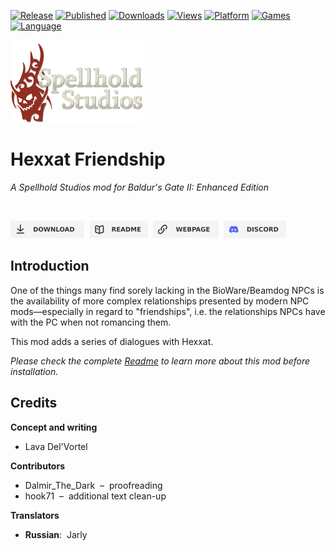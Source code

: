 [![Release](https://img.shields.io/github/v/release/Spellhold-Studios/Hexxat-Friendship?include_prereleases&color=%2392403a)](https://github.com/Spellhold-Studios/Hexxat-Friendship/releases/latest)
[![Published](https://img.shields.io/github/release-date/Spellhold-Studios/Hexxat-Friendship?display_date=published_at&label=published&color=%2392403a)](https://github.com/Spellhold-Studios/Hexxat-Friendship/releases/latest)
[![Downloads](https://img.shields.io/github/downloads/Spellhold-Studios/Hexxat-Friendship/total?color=%2392403a)](https://github.com/Spellhold-Studios/Hexxat-Friendship/releases)
[![Views](https://badges.pufler.dev/visits/Spellhold-Studios/Hexxat-Friendship?label=views&color=%2392403a)](https://github.com/Spellhold-Studios/Hexxat-Friendship/releases)
[![Platform](https://img.shields.io/badge/platform-Windows%20%a0%20macOS%20%a0%20Linux%20%a0%20Project%20Infinity-%2392403a)](https://github.com/Spellhold-Studios/Hexxat-Friendship/releases)
[![Games](https://img.shields.io/badge/games-BG2%3AEE%20%a0%20EET-%2392403a)](https://github.com/Spellhold-Studios/Hexxat-Friendship/releases)
[![Language](https://img.shields.io/badge/language-en%20%a0%20ru-%2392403a)](https://github.com/Spellhold-Studios/Hexxat-Friendship/releases)

<!--
Badges white space separator: %20%a0%20
Badges ":" (colon) symbol: %3A
Badges "-" (hyphen) symbol: --
Games full list: BG1 BG2 BGT BG%3AEE SoD BG2%3AEE EET IWD1 IWD2 IWD%3AEE PST PST%3AEE
IETF language tags: https://spellhold-studios.github.io/assets/docs/ietf-lang-tags.pdf
Why some badges update slowly: https://github.com/pujux/badge-it/issues/78
-->

<picture>
  <source media="(prefers-color-scheme: dark)" srcset="https://raw.githubusercontent.com/Spellhold-Studios/Spellhold-Studios.github.io/main/assets/images/shs-corner-logo.svg" />
  <source media="(prefers-color-scheme: light)" srcset="https://raw.githubusercontent.com/Spellhold-Studios/Spellhold-Studios.github.io/main/assets/images/shs-corner-logo.svg" />
  <img alt="SHS logo" src="https://raw.githubusercontent.com/Spellhold-Studios/Spellhold-Studios.github.io/main/assets/images/shs-corner-logo.svg" width="212" height="132">
</picture>

# Hexxat Friendship

*A Spellhold Studios mod for Baldur's Gate&nbsp;II: Enhanced Edition*

<br>

[<img alt="Download" src="https://raw.githubusercontent.com/Spellhold-Studios/Spellhold-Studios.github.io/main/assets/buttons/download.svg" height="28">](https://github.com/Spellhold-Studios/Hexxat-Friendship/releases/latest)&nbsp;
[<img alt="Readme" src="https://raw.githubusercontent.com/Spellhold-Studios/Spellhold-Studios.github.io/main/assets/buttons/readme.svg" height="28">](https://spellhold-studios.github.io/readmes/hexxat-friendship/HexxatFriendship-readme-english.html)&nbsp;
[<img alt="Webpage" src="https://raw.githubusercontent.com/Spellhold-Studios/Spellhold-Studios.github.io/main/assets/buttons/webpage.svg" height="28">](https://spellhold-studios.github.io/)&nbsp;
[<img alt="Discord" src="https://raw.githubusercontent.com/Spellhold-Studios/Spellhold-Studios.github.io/main/assets/buttons/discord-blue.svg" height="28">](https://discord.gg/pE2Njbdb2a)

## Introduction

One of the things many find sorely lacking in the BioWare/Beamdog NPCs is the availability of more complex relationships presented by modern NPC mods&mdash;especially in regard to "friendships", i.e. the relationships NPCs have with the PC when not romancing them.

This mod adds a series of dialogues with Hexxat.

*Please check the complete [Readme](https://spellhold-studios.github.io/readmes/hexxat-friendship/HexxatFriendship-readme-english.html) to learn more about this mod before installation.*

## Credits

<!-- double space after each credits **Heading** if you don't need lists -->

**Concept and writing**  

- Lava Del'Vortel

**Contributors**  

- Dalmir_The_Dark &nbsp;&ndash;&nbsp; proofreading
- hook71 &nbsp;&ndash;&nbsp; additional text clean-up

**Translators**  

- **Russian**:&nbsp; Jarly
